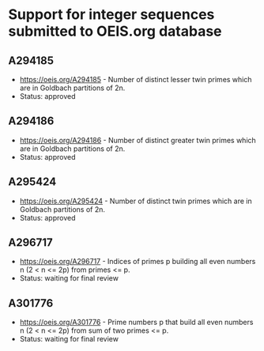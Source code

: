 # Support for integer sequences submitted to OEIS.org database

## A294185

 * https://oeis.org/A294185 - Number of distinct lesser twin primes which are in Goldbach partitions of 2n.
 * Status: approved

## A294186

 * https://oeis.org/A294186 - Number of distinct greater twin primes which are in Goldbach partitions of 2n.
 * Status: approved

## A295424

 * https://oeis.org/A295424 - Number of distinct twin primes which are in Goldbach partitions of 2n.
 * Status: approved

## A296717

 * https://oeis.org/A296717 - Indices of primes p building all even numbers n (2 < n <= 2p) from primes <= p.
 * Status: waiting for final review
 
## A301776

 * https://oeis.org/A301776 - Prime numbers p that build all even numbers n (2 < n <= 2p) from sum of two primes <= p.
 * Status: waiting for final review